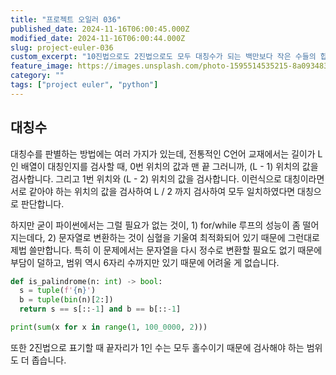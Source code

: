 ```yaml
---
title: "프로젝트 오일러 036"
published_date: 2024-11-16T06:00:45.000Z
modified_date: 2024-11-16T06:00:44.000Z
slug: project-euler-036
custom_excerpt: "10진법으로도 2진법으로도 모두 대칭수가 되는 백만보다 작은 수들의 합"
feature_image: https://images.unsplash.com/photo-1595514535215-8a093483610a?crop=entropy&cs=tinysrgb&fit=max&fm=jpg&ixid=M3wxMTc3M3wwfDF8c2VhcmNofDU5fHxtaXJyb3J8ZW58MHx8fHwxNzMxNjAwMzE4fDA&ixlib=rb-4.0.3&q=80&w=2000
category: ""
tags: ["project euler", "python"]
---
```



## 대칭수

대칭수를 판별하는 방법에는 여러 가지가 있는데, 전통적인 C언어 교재에서는 길이가 L인 배열이 대칭인지를 검사할 때, 0번 위치의 값과 맨
끝 그러니까, (L - 1) 위치의 값을 검사합니다. 그리고 1번 위치와 (L - 2) 위치의 값을 검사합니다. 이런식으로 대칭이라면 서로
같아야 하는 위치의 값을 검사하여 L / 2 까지 검사하여 모두 일치하였다면 대칭으로 판단합니다.

하지만 굳이 파이썬에서는 그럴 필요가 없는 것이, 1) for/while 루프의 성능이 좀 떨어지는데다, 2) 문자열로 변환하는 것이 심혈을
기울여 최적화되어 있기 때문에 그런대로 제법 쓸만합니다. 특히 이 문제에서는 문자열을 다시 정수로 변환할 필요도 없기 때문에 부담이 덜하고,
범위 역시 6자리 수까지만 있기 때문에 어려울 게 없습니다.

```python
def is_palindrome(n: int) -> bool:
  s = tuple(f'{n}')
  b = tuple(bin(n)[2:])
  return s == s[::-1] and b == b[::-1]

print(sum(x for x in range(1, 100_0000, 2)))
```
또한 2진법으로 표기할 때 끝자리가 1인 수는 모두 홀수이기 때문에 검사해야 하는 범위도 더 좁습니다.


